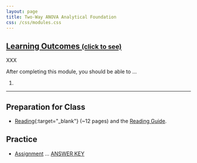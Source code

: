 ```yaml
---
layout: page
title: Two-Way ANOVA Analytical Foundation
css: /css/modules.css
---
```


<div class="panel-group-ILOs">
  <div class="panel panel-default">
    <div class="panel-heading">
      <h2 class="panel-title">
        <a data-toggle="collapse" href="#ILOs">Learning Outcomes <small>(click to see)</small></a>
      </h2>
    </div>
    <div id="ILOs" class="panel-collapse collapse">
      <div class="panel-body">
XXX
<p>After completing this module, you should be able to ...</p>

<ol>
  <li></li>
</ol>
      </div>
    </div>
  </div>
</div>

----

## Preparation for Class

* [Reading](http://derekogle.com/Book207/ANOVA2Foundations2.html){:target="_blank"} (~12 pages) and the [Reading Guide](prep/ANOVA2Foundations2).

## Practice

* [Assignment](ce/ANOVA2Foundations2_CE1_Cattail) ... [ANSWER KEY](cex/KEY_ANOVA2Foundations2_CE1_Cattail)
